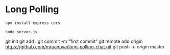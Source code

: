 # Long Polling

`npm install express cors`

`node server.js`

git init
git add .
git commit -m "first commit"
git remote add origin https://github.com/mruanova/long-polling-chat.git
git push -u origin master